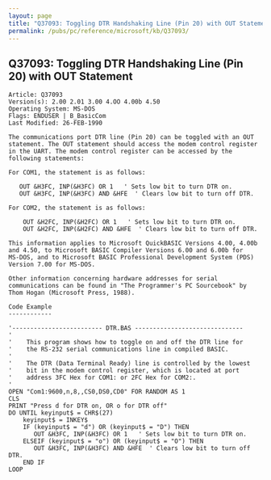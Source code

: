 ```yaml
---
layout: page
title: "Q37093: Toggling DTR Handshaking Line (Pin 20) with OUT Statement"
permalink: /pubs/pc/reference/microsoft/kb/Q37093/
---
```


## Q37093: Toggling DTR Handshaking Line (Pin 20) with OUT Statement

	Article: Q37093
	Version(s): 2.00 2.01 3.00 4.OO 4.00b 4.50
	Operating System: MS-DOS
	Flags: ENDUSER | B_BasicCom
	Last Modified: 26-FEB-1990
	
	The communications port DTR line (Pin 20) can be toggled with an OUT
	statement. The OUT statement should access the modem control register
	in the UART. The modem control register can be accessed by the
	following statements:
	
	For COM1, the statement is as follows:
	
	   OUT &H3FC, INP(&H3FC) OR 1   ' Sets low bit to turn DTR on.
	   OUT &H3FC, INP(&H3FC) AND &HFE  ' Clears low bit to turn off DTR.
	
	For COM2, the statement is as follows:
	
	    OUT &H2FC, INP(&H2FC) OR 1   ' Sets low bit to turn DTR on.
	    OUT &H2FC, INP(&H2FC) AND &HFE  ' Clears low bit to turn off DTR.
	
	This information applies to Microsoft QuickBASIC Versions 4.00, 4.00b
	and 4.50, to Microsoft BASIC Compiler Versions 6.00 and 6.00b for
	MS-DOS, and to Microsoft BASIC Professional Development System (PDS)
	Version 7.00 for MS-DOS.
	
	Other information concerning hardware addresses for serial
	communications can be found in "The Programmer's PC Sourcebook" by
	Thom Hogan (Microsoft Press, 1988).
	
	Code Example
	------------
	
	'------------------------- DTR.BAS ------------------------------
	'
	'    This program shows how to toggle on and off the DTR line for
	'    the RS-232 serial communications line in compiled BASIC.
	'
	'    The DTR (Data Terminal Ready) line is controlled by the lowest
	'    bit in the modem control register, which is located at port
	'    address 3FC Hex for COM1: or 2FC Hex for COM2:.
	'
	OPEN "Com1:9600,n,8,,CS0,DS0,CD0" FOR RANDOM AS 1
	CLS
	PRINT "Press d for DTR on, OR o for DTR off"
	DO UNTIL keyinput$ = CHR$(27)
	    keyinput$ = INKEY$
	    IF (keyinput$ = "d") OR (keyinput$ = "D") THEN
	       OUT &H3FC, INP(&H3FC) OR 1   ' Sets low bit to turn DTR on.
	    ELSEIF (keyinput$ = "o") OR (keyinput$ = "O") THEN
	       OUT &H3FC, INP(&H3FC) AND &HFE  ' Clears low bit to turn off DTR.
	    END IF
	LOOP
